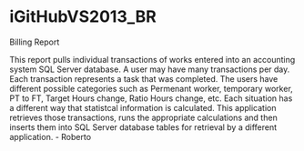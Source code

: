 # iGitHubVS2013_BR
Billing Report

This report pulls individual transactions of works entered into an accounting system SQL Server database. A user may have many transactions per day. Each transaction represents a task that was completed. The users have different possible categories such as Permenant worker, temporary worker, PT to FT, Target Hours change, Ratio Hours change, etc. Each situation has a different way that statistcal information is calculated. This application retrieves those transactions, runs the appropriate calculations and then inserts them into SQL Server database tables for retrieval by a different application. - Roberto


